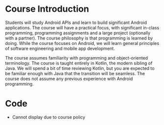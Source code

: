 # Course Introduction

Students will study Android APIs and learn to build significant Android applications. The course will have a practical focus, with significant in-class programming, programming assignments and a large project (optionally with a partner). The course philosophy is that programming is learned by doing. While the course focuses on Android, we will learn general principles of software engineering and mobile app development.

The course assumes familiarity with programming and object-oriented terminology. The course is taught entirely in Kotlin, the modern sibling of Java. We will spend a bit of time reviewing Kotlin, but you are expected to be familiar enough with Java that the transition will be seamless. The course does not assume any previous experience with Android programming.

# Code

- Cannot display due to course policy
